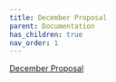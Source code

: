 ```yaml
---
title: December Proposal
parent: Documentation
has_children: true
nav_order: 1
---
```


 <a href="UAV (2).pdf">December Proposal</a> 

